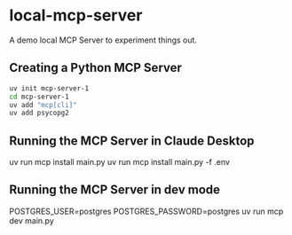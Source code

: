 # local-mcp-server

A demo local MCP Server to experiment things out.

## Creating a Python MCP Server
```bash
uv init mcp-server-1
cd mcp-server-1
uv add "mcp[cli]"
uv add psycopg2
```

## Running the MCP Server in Claude Desktop
uv run mcp install main.py
uv run mcp install main.py -f .env

## Running the MCP Server in dev mode
POSTGRES_USER=postgres POSTGRES_PASSWORD=postgres uv run mcp dev main.py
